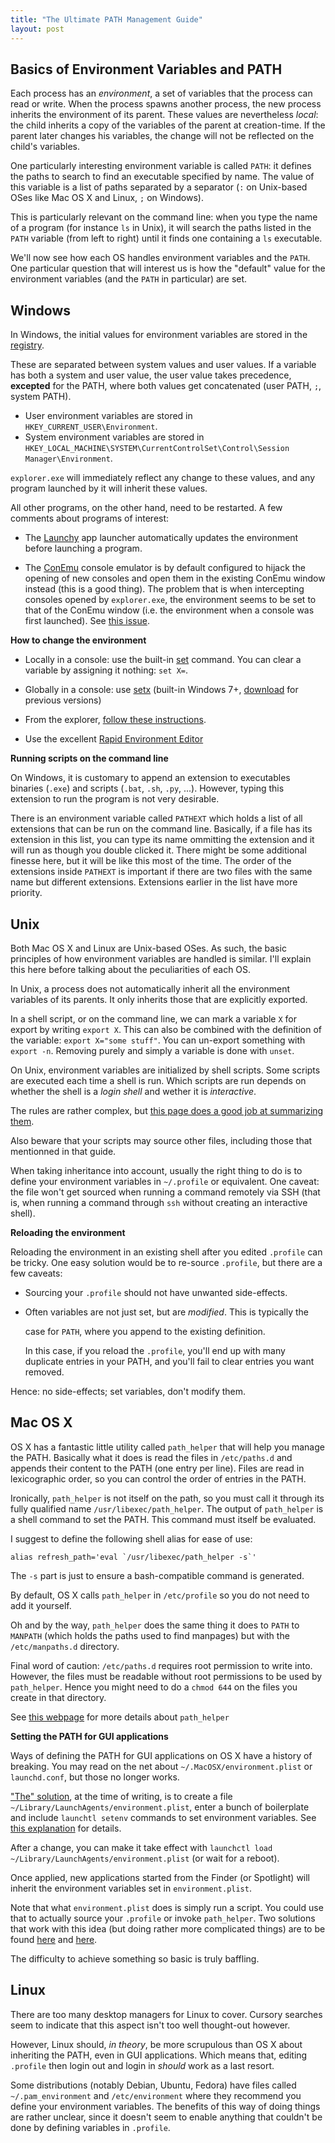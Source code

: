 ```yaml
---
title: "The Ultimate PATH Management Guide"
layout: post
---
```


## Basics of Environment Variables and PATH

Each process has an *environment*, a set of variables that the process can read
or write. When the process spawns another process, the new process inherits the
environment of its parent. These values are nevertheless *local*: the child
inherits a copy of the variables of the parent at creation-time. If the parent
later changes his variables, the change will not be reflected on the child's
variables.

One particularly interesting environment variable is called `PATH`: it defines
the paths to search to find an executable specified by name. The value of this
variable is a list of paths separated by a separator (`:` on Unix-based OSes
like Mac OS X and Linux, `;` on Windows).

This is particularly relevant on the command line: when you type the name of a
program (for instance `ls` in Unix), it will search the paths listed in the
`PATH` variable (from left to right) until it finds one containing a `ls`
executable.

We'll now see how each OS handles environment variables and the `PATH`. One
particular question that will interest us is how the "default" value for the
environment variables (and the `PATH` in particular) are set.

## Windows

In Windows, the initial values for environment variables are stored in the
[registry].

[registry]: https://en.wikipedia.org/wiki/Windows_Registry

These are separated between system values and user values. If a variable has
both a system and user value, the user value takes precedence, **excepted** for
the PATH, where both values get concatenated (user PATH, `;`, system PATH).

- User environment variables are stored in `HKEY_CURRENT_USER\Environment`.
- System environment variables are stored in
  `HKEY_LOCAL_MACHINE\SYSTEM\CurrentControlSet\Control\Session
  Manager\Environment`.

`explorer.exe` will immediately reflect any change to these values, and any
program launched by it will inherit these values.

All other programs, on the other hand, need to be restarted. A few comments
about programs of interest:

- The [Launchy](http://www.launchy.net/) app launcher automatically updates the
  environment before launching a program.
  
- The [ConEmu](https://conemu.github.io/) console emulator is by default
  configured to hijack the opening of new consoles and open them in the existing
  ConEmu window instead (this is a good thing). The problem that is when
  intercepting consoles opened by `explorer.exe`, the environment seems to be set to
  that of the ConEmu window (i.e. the environment when a console was first
  launched). See [this issue](https://github.com/Maximus5/ConEmu/issues/468).

**How to change the environment**

- Locally in a console: use the built-in [set] command.
  You can clear a variable by assigning it nothing: `set X=`.

- Globally in a console: use [setx] (built-in Windows
  7+, [download][setx-dl] for previous versions)
  
- From the explorer, [follow these instructions][explorer].

- Use the excellent [Rapid Environment Editor][rapidee]

[set]: http://ss64.com/nt/set.html
[setx]: http://ss64.com/nt/setx.html
[setx-dl]: https://www.microsoft.com/en-us/download/details.aspx?id=18546
[explorer]: https://www.java.com/en/download/help/path.xml
[rapidee]: https://www.rapidee.com/en/about

**Running scripts on the command line**

On Windows, it is customary to append an extension to executables binaries
(`.exe`) and scripts (`.bat`, `.sh`, `.py`, ...). However, typing this extension
to run the program is not very desirable.

There is an environment variable called `PATHEXT` which holds a list of all
extensions that can be run on the command line. Basically, if a file has its
extension in this list, you can type its name ommitting the extension and it
will run as though you double clicked it. There might be some additional finesse
here, but it will be like this most of the time. The order of the extensions
inside `PATHEXT` is important if there are two files with the same name but
different extensions. Extensions earlier in the list have more priority.

## Unix

Both Mac OS X and Linux are Unix-based OSes. As such, the basic principles of
how environment variables are handled is similar. I'll explain this here before
talking about the peculiarities of each OS.

In Unix, a process does not automatically inherit all the environment variables
of its parents. It only inherits those that are explicitly exported.

In a shell script, or on the command line, we can mark a variable `X` for export
by writing `export X`. This can also be combined with the definition of the
variable: `export X="some stuff"`. You can un-export something with `export -n`.
Removing purely and simply a variable is done with `unset`.

On Unix, environment variables are initialized by shell scripts. Some scripts
are executed each time a shell is run. Which scripts are run depends on whether
the shell is a *login shell* and wether it is *interactive*.

The rules are rather complex,
but [this page does a good job at summarizing them][shell_init].

Also beware that your scripts may source other files, including those that
mentionned in that guide.

[shell_init]: https://github.com/rbenv/rbenv/wiki/Unix-shell-initialization

When taking inheritance into account, usually the right thing to do is to define
your environment variables in `~/.profile` or equivalent. One caveat: the file
won't get sourced when running a command remotely via SSH (that is, when running
a command through `ssh` without creating an interactive shell).

**Reloading the environment**

Reloading the environment in an existing shell after you edited `.profile` can
be tricky. One easy solution would be to re-source `.profile`, but there are a
few caveats:

- Sourcing your `.profile` should not have unwanted side-effects.

- Often variables are not just set, but are *modified*. This is typically the

  case for `PATH`, where you append to the existing definition.
  
  In this case, if you reload the `.profile`, you'll end up with many duplicate
  entries in your PATH, and you'll fail to clear entries you want removed.
  
Hence: no side-effects; set variables, don't modify them.

## Mac OS X

OS X has a fantastic little utility called `path_helper` that will help you
manage the PATH. Basically what it does is read the files in `/etc/paths.d` and
appends their content to the PATH (one entry per line). Files are read in
lexicographic order, so you can control the order of entries in the PATH.

Ironically, `path_helper` is not itself on the path, so you must call it through
its fully qualified name `/usr/libexec/path_helper`. The output of `path_helper`
is a shell command to set the PATH. This command must itself be evaluated.

I suggest to define the following shell alias for ease of use:

    alias refresh_path='eval `/usr/libexec/path_helper -s`'
    
The `-s` part is just to ensure a bash-compatible command is generated.

By default, OS X calls `path_helper` in `/etc/profile` so you do not need to add
it yourself.

Oh and by the way, `path_helper` does the same thing it does to `PATH` to
`MANPATH` (which holds the paths used to find manpages) but with the
`/etc/manpaths.d` directory.

Final word of caution: `/etc/paths.d` requires root permission to write into.
However, the files must be readable without root permissions to be used by
`path_helper`. Hence you might need to do a `chmod 644` on the files you create
in that directory.

See [this webpage][path_helper] for more details about `path_helper`

[path_helper]: http://www.softec.lu/site/DevelopersCorner/MasteringThePathHelper

**Setting the PATH for GUI applications**

Ways of defining the PATH for GUI applications on OS X have a history of
breaking. You may read on the net about `~/.MacOSX/environment.plist` or
`launchd.conf`, but those no longer works.

["The" solution][sol], at the time of writing, is to create a file
`~/Library/LaunchAgents/environment.plist`, enter a bunch of boilerplate and
include `launchtl setenv` commands to set environment variables.
See [this explanation][sol] for details.

After a change, you can make it take effect with `launchctl load
~/Library/LaunchAgents/environment.plist` (or wait for a reboot).

Once applied, new applications started from the Finder (or Spotlight) will
inherit the environment variables set in `environment.plist`.

Note that what `environment.plist` does is simply run a script. You could use
that to actually source your `.profile` or invoke `path_helper`. Two solutions
that work with this idea (but doing rather more complicated things) are to be
found [here][sync1] and [here][sync2].

[sol]: http://stackoverflow.com/a/26586170
[sync1]: http://stackoverflow.com/a/32405815
[sync2]: http://superuser.com/a/476960

The difficulty to achieve something so basic is truly baffling.

## Linux

There are too many desktop managers for Linux to cover. Cursory searches seem to
indicate that this aspect isn't too well thought-out however.

However, Linux should, *in theory*, be more scrupulous than OS X about
inheriting the PATH, even in GUI applications. Which means that, editing
`.profile` then login out and login in *should* work as a last resort.

Some distributions (notably Debian, Ubuntu, Fedora) have files called
`~/.pam_environment` and `/etc/environment` where they recommend you define your
environment variables. The benefits of this way of doing things are rather
unclear, since it doesn't seem to enable anything that couldn't be done by
defining variables in `.profile`.
